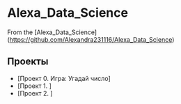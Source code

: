 # Alexa_Data_Science
From the [Alexa_Data_Science] (https://github.com/Alexandra231116/Alexa_Data_Science)

## Проекты

* [Проект 0. Игра: Угадай число]
* [Проект 1. ]
* [Проект 2. ]
